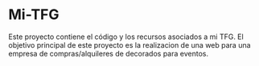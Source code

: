 # Mi-TFG
Este proyecto contiene el código y los recursos asociados a mi TFG. El objetivo principal de este proyecto es la realizacion de una web para una empresa de compras/alquileres de decorados para eventos.
